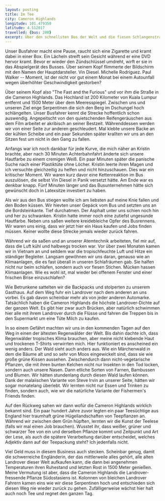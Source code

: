 ```yaml
---
layout: posting
title: Im Tee
city: Cameron Highlands
longitude: 101.479350
latitude: 4.512017
travelled: {bus: 200}
excerpt: Über den schnellsten Bus der Welt und die fiesen Schlangenstraßen, als auch die Armee der Landrover und fleischfressende Pflanzen.
---
```


Unser Busfahrer macht eine Pause, raucht sich eine Zigarette und kramt dabei in einer Box. Ein Lächeln streift sein Gesicht während er eine DVD hervor kramt. Bevor er wieder den Zündschlüssel umdreht, wirft er sie in das Abspielgerät des Busses. Über seinem Kopf flimmerte der Bildschirm mit den Namen der Hauptdarsteller. Vin Diesel. Michelle Rodríguez. Paul Walker -- Moment, ist der nicht vor gut einem Monat bei einem Autounfall wegen überhöhter Geschwindigkeit gestorben? 

Über seinem Kopf also "The Fast and the Furious" und vor ihm die Straße in die Cameron Highlands. Das Hochland ist 200 Kilometer von Kuala Lumpur entfernt und 1500 Meter über dem Meeresspiegel. Zwischen uns und unseren Ziel enge Serpentinen die sich den Berg im Dschungel hoch schlängelten. Unser Busfahrer kennt die Strecke hoffentlich schon auswendig. Angepeitscht von den quietschenden Reifengeräuschen aus dem Film arbeitet er akribisch an seiner Bestzeit. Währenddessen werden wir von einer Seite zur anderen geschleudert. Mal klebte unsere Backe an der kühlen Scheibe und ein paar Sekunden später krallten wir uns an den Sitzen fest um nicht in den Gang zu fallen. 

Anfangs war ich noch dankbar für jede Kurve, die mich näher an Kristin brachte, aber nach 30 Minuten Achterbahnfahrt änderte sich unsere Hautfarbe zu einem cremigen Weiß. Ein paar Minuten später die panische Suche nach einer Plastiktüte ohne Löcher. Kristin leerte ihren Magen und ich versuchte gleichzeitig zu helfen und nicht hinzuschauen. Dies war ein kritischer Moment. Wir waren kurz davor eine Kettenreaktion im Bus auszulösen, die selbst Vin Diesel in Panik versetzt hätte. Am Ende war es denkbar knapp. Fünf Minuten länger und das Busunternehmen hätte sich gewünscht doch in Latexsitze investiert zu haben. 

Als wir aus den Bus stiegen wollte ich am liebsten auf meine Knie fallen und den Boden küssen. Wir hievten unser Gepäck vom Bus und setzten uns an die Bordsteinkante. Tief durchatmen. Der Asphalt unter uns schien noch hin und her zu schwanken. Kristin hatte immer noch eine zutiefst ungesunde Hautfarbe. Neben uns saßen weitere kreidebleiche Opfer des Busrennens. Wir waren uns einig, dass wir jetzt hier ein Haus kaufen und Jobs finden müssen. Keiner wollte diese Strecke jemals wieder zurück fahren.

<!-- images -->

Während wir da saßen und an unserer Atemtechnik arbeiteten, fiel mir auf, dass die Luft kühl und halbwegs trocken war. Vor über zwei Monaten kamen wir in Vietnam an und seitdem war die tropischfeuchte Luft und Hitze ein ständiger Begleiter. Langsam gewöhnen wir uns daran, genauso wie an Klimaanlagen, die es fast überall in unseren Schlafräumen gab. Sie halfen nicht nur beim schlafen, sondern auch vor fiesen Stichen. Mücken hassen Klimaanlagen. Wie es wohl ist, mal wieder bei offenem Fenster und einer frischen Brise einzuschlafen? 

Wie Betrunkene sattelten wir die Backpacks und stolperten zu unserem Gasthaus. Auf dem Weg fuhr ein Landrover nach dem anderen an uns vorbei. Es gab davon scheinbar mehr als von jeder anderen Automarke. Tatsächlich haben die Cameron Highlands die höchste Landrover-Dichte auf der ganzen Welt. Es gibt hier zwar auch Brücken, aber natürlich schwimmen hier alle mit ihrem Landrover durch die Flüsse und fahren die Treppen bis in den Supermarkt um eine Tüte Milch zu kaufen. 

In so einem Gefährt machten wir uns in den kommenden Tagen auf den Weg in einen der ältesten Regenwälder der Welt. Bis dahin dachte ich, dass Regenwälder tropisches Klima brauchen, aber meine nicht klebende Haut und trockenen T-Shirts verwirrten mich. Hier funktioniert es anscheined ein wenig anders. Der Wald sieht auch anders aus. Wie ein Märchenwald in dem die Bäume alt und so sehr von Moos eingewickelt sind, dass sie wie große grüne Kissen aussehen. Zwischendurch dann nicht-vegetarische Pflanzen, die mit ihren bunten Kelchen nicht nur Insekten in den Tod locken, sondern auch unsere Nasen. Dann etliche Sorten von Farnen, Bambussen und Blumen. Wir hätten stundenlang durch diesen Wald laufen können. Dank der malaiischen Variante von Steve Irvin an unserer Seite, hätten wir sogar monatelang überlebt. Wir lernten nicht nur Essen und Trinken zu finden, sondern auch, wie wir die natürliche Variante der Fishermen's Friends finden.

Auf den Rückweg sahen wir dann wofür die Cameron Highlands wirklich bekannt sind. Ein paar hundert Jahre zuvor legten ein paar Teesüchtige aus England hier traumhaft grüne Hügellandschaften von Teepflanzen an. Während wir zwischen dem Grün hüpften, lernten wir die Kunst der Teelese (falls wir mal einen Job brauchen). Wusstet ihr, dass weißer, grüner und schwarzer Tee von ein und derselben Pflanze kommt und Zeitpunkt und Art der Lese, als auch die spätere Verarbeitung darüber entscheidet, welches Adjektiv dann auf der Teepackung steht? Ich jedenfalls nicht. 

Viel Geld muss in diesem Business auch stecken. Scheinbar genug, damit die schwerreiche Engländerin, der das mittlerweile alles gehört, alle alten Landrover dieser Welt aufkaufen kann, die dann bei angenehmen Temperaturen ihren Ruhestand und letzten Rost in 1500 Meter genießen. Meine Vermutung ist aber, dass die Cameron Highlands die Landrover-fressende Pflanze Südostasiens ist. Kolonnen von bleichen Landrover Fahrern kamen eins wie wir diese Serpentinen hoch und entschieden sich diesen Weg nie wieder zurück zu gehen. Zufälligerweise wächst hier halt auch noch Tee und regnet den ganzen Tag.
